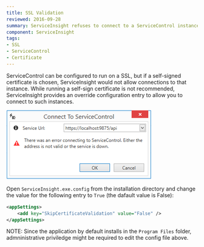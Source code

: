 ```yaml
---
title: SSL Validation
reviewed: 2016-09-28
summary: ServiceInsight refuses to connect to a ServiceControl instance running on SSL with self-signed certificate.
component: ServiceInsight
tags:
- SSL
- ServiceControl
- Certificate
---
```


ServiceControl can be configured to run on a SSL, but if a self-signed certificate is chosen, ServiceInsight would not allow connections to that instance. While running a self-sign certificate is not recommended, ServiceInsight provides an override configuration entry to allow you to connect to such instances. 

![ServiceInsight refuses to connect](./images/ssl-validation.png)

Open `ServiceInsight.exe.config` from the installation directory and change the value for the following entry to `True` (the dafault value is False):

```XML
<appSettings>
    <add key="SkipCertificateValidation" value="False" />
</appSettings>
``` 

NOTE: Since the application by default installs in the `Program Files` folder, admninistrative priviledge might be required to edit the config file above. 